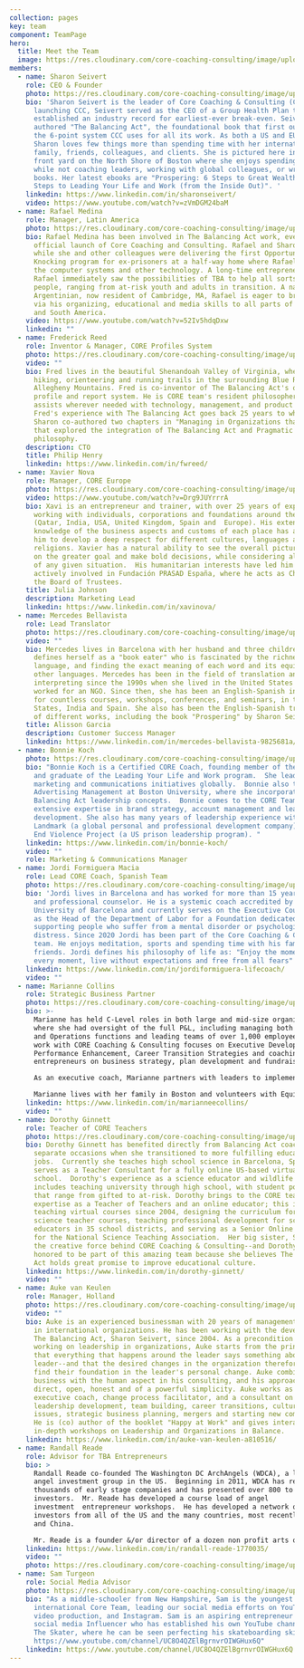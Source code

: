 ```yaml
---
collection: pages
key: team
component: TeamPage
hero:
  title: Meet the Team
  image: https://res.cloudinary.com/core-coaching-consulting/image/upload/v1596493058/pexels-pixabay-161154_uftaqi.jpg
members:
  - name: Sharon Seivert
    role: CEO & Founder
    photo: https://res.cloudinary.com/core-coaching-consulting/image/upload/v1599227340/Sharon_for_website_cropped3_dgcvwi.jpg
    bio: 'Sharon Seivert is the leader of Core Coaching & Consulting (CCC). Prior to
      launching CCC, Seivert served as the CEO of a Group Health Plan that
      established an industry record for earliest-ever break-even. Seivert
      authored "The Balancing Act", the foundational book that first outlined
      the 6-point system CCC uses for all its work. As both a US and EU citizen,
      Sharon loves few things more than spending time with her international
      family, friends, colleagues, and clients. She is pictured here in her
      front yard on the North Shore of Boston where she enjoys spending her time
      while not coaching leaders, working with global colleagues, or writing new
      books. Her latest ebooks are "Prospering: 6 Steps to Great Wealth" and  "6
      Steps to Leading Your Life and Work (from the Inside Out)". '
    linkedin: https://www.linkedin.com/in/sharonseivert/
    video: https://www.youtube.com/watch?v=zVmDGM24baM
  - name: Rafael Medina
    role: Manager, Latin America
    photo: https://res.cloudinary.com/core-coaching-consulting/image/upload/v1599228983/RafaCOREpic_cropped2_dtegib.jpg
    bio: Rafael Medina has been involved in The Balancing Act work, even before the
      official launch of Core Coaching and Consulting. Rafael and Sharon met
      while she and other colleagues were delivering the first Opportunity
      Knocking program for ex-prisoners at a half-way home where Rafael managed
      the computer systems and other technology. A long-time entrepreneur,
      Rafael immediately saw the possibilities of TBA to help all sorts of
      people, ranging from at-risk youth and adults in transition. A native
      Argentinian, now resident of Cambridge, MA, Rafael is eager to bring TBA
      via his organizing, educational and media skills to all parts of Central
      and South America.
    video: https://www.youtube.com/watch?v=52Iv5hdqDxw
    linkedin: ""
  - name: Frederick Reed
    role: Inventor & Manager, CORE Profiles System
    photo: https://res.cloudinary.com/core-coaching-consulting/image/upload/v1600615133/Fred_cropped_ka48fq.jpg
    video: ""
    bio: Fred lives in the beautiful Shenandoah Valley of Virginia, where he enjoys
      hiking, orienteering and running trails in the surrounding Blue Ridge and
      Allegheny Mountains. Fred is co-inventor of The Balancing Act's online
      profile and report system. He is CORE team's resident philosopher who also
      assists wherever needed with technology, management, and product design.
      Fred's experience with The Balancing Act goes back 25 years to when he and
      Sharon co-authored two chapters in "Managing in Organizations that Learn"
      that explored the integration of The Balancing Act and Pragmatic
      philosophy.
    description: CTO
    title: Philip Henry
    linkedin: https://www.linkedin.com/in/fwreed/
  - name: Xavier Nova
    role: Manager, CORE Europe
    photo: https://res.cloudinary.com/core-coaching-consulting/image/upload/v1600617682/Xavi_aeglpo.jpg
    video: https://www.youtube.com/watch?v=Drg9JUYrrrA
    bio: Xavi is an entrepreneur and trainer, with over 25 years of experience
      working with individuals, corporations and foundations around the world
      (Qatar, India, USA, United Kingdom, Spain and  Europe). His extensive
      knowledge of the business aspects and customs of each place has allowed
      him to develop a deep respect for different cultures, languages and
      religions. Xavier has a natural ability to see the overall picture, focus
      on the greater goal and make bold decisions, while considering all aspects
      of any given situation.  His humanitarian interests have led him to be
      actively involved in Fundación PRASAD España, where he acts as Chairman of
      the Board of Trustees.
    title: Julia Johnson
    description: Marketing Lead
    linkedin: https://www.linkedin.com/in/xavinova/
  - name: Mercedes Bellavista
    role: Lead Translator
    photo: https://res.cloudinary.com/core-coaching-consulting/image/upload/v1600618633/Mercedes2_xo5nss.jpg
    video: ""
    bio: Mercedes lives in Barcelona with her husband and three children. She
      defines herself as a "book eater" who is fascinated by the richness of
      language, and finding the exact meaning of each word and its equivalent in
      other languages. Mercedes has been in the field of translation and
      interpreting since the 1990s when she lived in the United States and
      worked for an NGO. Since then, she has been an English-Spanish interpreter
      for countless courses, workshops, conferences, and seminars, in the United
      States, India and Spain. She also has been the English-Spanish translator
      of different works, including the book "Prospering" by Sharon Seivert.
    title: Alisson Garcia
    description: Customer Success Manager
    linkedin: https://www.linkedin.com/in/mercedes-bellavista-9825681a/
  - name: Bonnie Koch
    photo: https://res.cloudinary.com/core-coaching-consulting/image/upload/v1603402483/Bonnie2_ojiu5j.jpg
    bio: "Bonnie Koch is a Certified CORE Coach, founding member of the CORE Team,
      and graduate of the Leading Your Life and Work program.  She leads our
      marketing and communications initiatives globally.  Bonnie also teaches
      Advertising Management at Boston University, where she incorporates The
      Balancing Act leadership concepts.  Bonnie comes to the CORE Team with
      extensive expertise in brand strategy, account management and leadership
      development. She also has many years of leadership experience with
      Landmark (a global personal and professional development company)  and the
      End Violence Project (a US prison leadership program). "
    linkedin: https://www.linkedin.com/in/bonnie-koch/
    video: ""
    role: Marketing & Communications Manager
  - name: Jordi Formiguera Macia
    role: Lead CORE Coach, Spanish Team
    photo: https://res.cloudinary.com/core-coaching-consulting/image/upload/v1600730640/Jordi_Formiguera_photo_1_ovy0xl.jpg
    bio: 'Jordi lives in Barcelona and has worked for more than 15 years as a career
      and professional counselor. He is a systemic coach accredited by the
      University of Barcelona and currently serves on the Executive Council and
      as the Head of the Department of Labor for a Foundation dedicated to
      supporting people who suffer from a mental disorder or psychological
      distress. Since 2020 Jordi has been part of the Core Coaching & Consulting
      team. He enjoys meditation, sports and spending time with his family and
      friends. Jordi defines his philosophy of life as: "Enjoy the moment, savor
      every moment, live without expectations and free from all fears"  '
    linkedin: https://www.linkedin.com/in/jordiformiguera-lifecoach/
    video: ""
  - name: Marianne Collins
    role: Strategic Business Partner
    photo: https://res.cloudinary.com/core-coaching-consulting/image/upload/v1601145382/Marianne_for_CCC_dffzeh.jpg
    bio: >-
      Marianne has held C-Level roles in both large and mid-size organizations
      where she had oversight of the full P&L, including managing both Revenue
      and Operations functions and leading teams of over 1,000 employees. Her
      work with CORE Coaching & Consulting focuses on Executive Development,
      Performance Enhancement, Career Transition Strategies and coaching
      entrepreneurs on business strategy, plan development and fundraising.

      As an executive coach, Marianne partners with leaders to implement plans that enhance individual performance, drive team results, improve internal communications and accelerate profit growth strategies.  She currently serves on both for-profit and non-profit Boards of Directors.

      Marianne lives with her family in Boston and volunteers with Equine Therapeutic Riding Programs, which supports the development of at-risk children and young adults.
    linkedin: https://www.linkedin.com/in/marianneecollins/
    video: ""
  - name: Dorothy Ginnett
    role: Teacher of CORE Teachers
    photo: https://res.cloudinary.com/core-coaching-consulting/image/upload/v1601304340/CCC_Dorothy_qgw5r8.jpg
    bio: Dorothy Ginnett has benefited directly from Balancing Act coaching on two
      separate occasions when she transitioned to more fulfilling educational
      jobs.  Currently she teaches high school science in Barcelona, Spain and
      serves as a Teacher Consultant for a fully online US-based virtual
      school.  Dorothy's experience as a science educator and wildlife ecologist
      includes teaching university through high school, with student populations
      that range from gifted to at-risk. Dorothy brings to the CORE team her
      expertise as a Teacher of Teachers and an online educator; this includes
      teaching virtual courses since 2004, designing the curriculum for graduate
      science teacher courses, teaching professional development for science
      educators in 35 school districts, and serving as a Senior Online Advisor
      for the National Science Teaching Association.  Her big sister, Sharon, is
      the creative force behind CORE Coaching & Consulting--and Dorothy is
      honored to be part of this amazing team because she believes The Balancing
      Act holds great promise to improve educational culture.
    linkedin: https://www.linkedin.com/in/dorothy-ginnett/
    video: ""
  - name: Auke van Keulen
    role: Manager, Holland
    photo: https://res.cloudinary.com/core-coaching-consulting/image/upload/v1601302983/CCC_Auke_zrnfqf.png
    video: ""
    bio: Auke is an experienced businessman with 20 years of management experience
      in international organizations. He has been working with the developer of
      The Balancing Act, Sharon Seivert, since 2004. As a precondition for
      working on leadership in organizations, Auke starts from the principle
      that everything that happens around the leader says something about the
      leader--and that the desired changes in the organization therefore always
      find their foundation in the leader's personal change. Auke combines
      business with the human aspect in his consulting, and his approach is
      direct, open, honest and of a powerful simplicity. Auke works as an
      executive coach, change process facilitator, and a consultant on
      leadership development, team building, career transitions, cultural
      issues, strategic business planning, mergers and starting new companies.
      He is (co) author of the booklet "Happy at Work" and gives interactive,
      in-depth workshops on Leadership and Organizations in Balance.
    linkedin: https://www.linkedin.com/in/auke-van-keulen-a810516/
  - name: Randall Reade
    role: Advisor for TBA Entrepreneurs
    bio: >
      Randall Reade co-founded The Washington DC ArchAngels (WDCA), a leading
      angel investment group in the US.  Beginning in 2011, WDCA has reviewed
      thousands of early stage companies and has presented over 800 to its
      investors.  Mr. Reade has developed a course load of angel
      investment  entrepreneur workshops.  He has developed a network of top
      investors from all of the US and the many countries, most recently Poland
      and China. 

      Mr. Reade is a founder &/or director of a dozen non profit arts organizations, and has managed many of these from startup to maturity.  For several years he was the Chair of the International Committee for the Northern Virginia Technology Council, the largest tech council in the US.  He graduated from Case Western Reserve University School of Law in 1987.
    linkedin: https://www.linkedin.com/in/randall-reade-1770035/
    video: ""
    photo: https://res.cloudinary.com/core-coaching-consulting/image/upload/v1605537039/CCC_Randy_uxsqxo.jpg
  - name: Sam Turgeon
    role: Social Media Advisor
    photo: https://res.cloudinary.com/core-coaching-consulting/image/upload/v1605792399/CCC_Sam_bkrxw9.jpg
    bio: "As a middle-schooler from New Hampshire, Sam is the youngest member of the
      international Core Team, leading our social media efforts on YouTube,
      video production, and Instagram. Sam is an aspiring entrepreneur and
      social media Influencer who has established his own YouTube channel: Turgs
      The Skater, where he can be seen perfecting his skateboarding skills.
      https://www.youtube.com/channel/UC8O4QZElBgrnvrOIWGHux6Q"
    linkedin: https://www.youtube.com/channel/UC8O4QZElBgrnvrOIWGHux6Q
---
```

